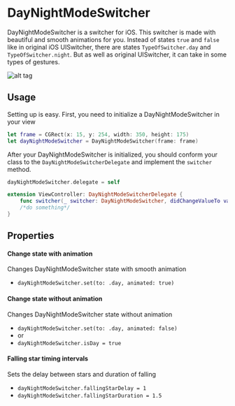 # DayNightModeSwitcher
DayNightModeSwitcher is a switcher for iOS. This switcher is made with beautiful and smooth animations for you. Instead of states `true` and `false` like in original iOS UISwitcher, there are states `TypeOfSwitcher.day` and `TypeOfSwitcher.night`. But as well as original UISwitcher, it can take in some types of gestures.


![alt tag](https://github.com/madoffox/DayNightModeSwitcher/blob/master/ScreenRecording_04-25-2018%2018:20.gif)

## Usage

Setting up is easy. First, you need to initialize a DayNightModeSwitcher in your view
```swift
let frame = CGRect(x: 15, y: 254, width: 350, height: 175)
let dayNightModeSwitcher = DayNightModeSwitcher(frame: frame)
```

After your DayNightModeSwitcher is initialized, you should conform your class to the `DayNightModeSwitcherDelegate` and implement the `switcher` method.

```swift
dayNightModeSwitcher.delegate = self

extension ViewController: DayNightModeSwitcherDelegate {
    func switcher(_ switcher: DayNightModeSwitcher, didChangeValueTo value: TypeOfSwitcher) {
    /*do something*/
}
```

## Properties

#### Change state with animation
Changes DayNightModeSwitcher state with smooth animation
- `dayNightModeSwitcher.set(to: .day, animated: true)`


#### Change state without animation
Changes DayNightModeSwitcher state without animation
- `dayNightModeSwitcher.set(to: .day, animated: false)`
- or
- `dayNightModeSwitcher.isDay = true`

#### Falling star timing intervals
Sets the delay between stars and duration of falling
- `dayNightModeSwitcher.fallingStarDelay = 1`
- `dayNightModeSwitcher.fallingStarDuration = 1.5`
